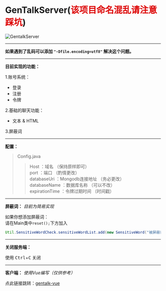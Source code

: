 # GenTalkServer(**<font color="#dd0000">该项目命名混乱请注意踩坑</font>**)

![GentalkServer](https://socialify.git.ci/YaeMonilc/GenTalkServer/image?description=1&font=Source%20Code%20Pro&forks=1&issues=1&language=1&owner=1&pattern=Floating%20Cogs&pulls=1&stargazers=1&theme=Light)

***

**如果遇到了乱码可以添加 ```"-Dfile.encoding=utf8"``` 解决这个问题。**

***

**目前实现的功能：**  

1.账号系统：
 - 登录
 - 注册
 - 令牌

2.基础的聊天功能：
 - 文本 & HTML

3.屏蔽词

***

**配置：**

>Config.java
> >Host ：域名 （保持原样即可）  
> >port ：端口 （酌情更改）  
> >databaseUri ：Mongodb连接地址 （务必更改）  
> >databaseName ：数据库名称 （可以不改）  
> >expirationTime ：令牌过期时间 （时间戳）  

***

**屏蔽词：** *目前为简易实现*  

如果你想添加屏蔽词：  
请在Main类中```reset();```下方加入  
```java
Util.SensitiveWordCheck.sensitiveWordList.add(new SensitiveWord("被屏蔽词", "替换词"));
```

***

**关闭服务端：**  

使用 <kbd>Ctrl</kbd>+<kbd>C</kbd> 关闭

***

**客户端：** *使用Vue编写（仅供参考）*

点此链接跳转：[gentalk-vue](https://github.com/YaeMonilc/gentalk-vue/)